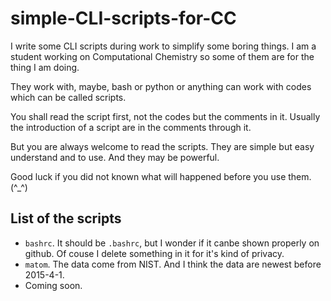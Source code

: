 # simple-CLI-scripts-for-CC

I write some CLI scripts during work to simplify some boring things.  I am a student working on Computational Chemistry so some of them are for the thing I am doing.

They work with, maybe, bash or python or anything can work with codes which can be called scripts.

You shall read the script first, not the codes but the comments in it.  Usually the introduction of a script are in the comments through it.

But you are always welcome to read the scripts.  They are simple but easy understand and to use.  And they may be powerful.

Good luck if you did not known what will happened before you use them. (^_^)

## List of the scripts

- `bashrc`.  It should be `.bashrc`, but I wonder if it canbe shown properly on github.  Of couse I delete something in it for it's kind of privacy.
- `matom`.  The data come from NIST.  And I think the data are newest before 2015-4-1.
- Coming soon.


